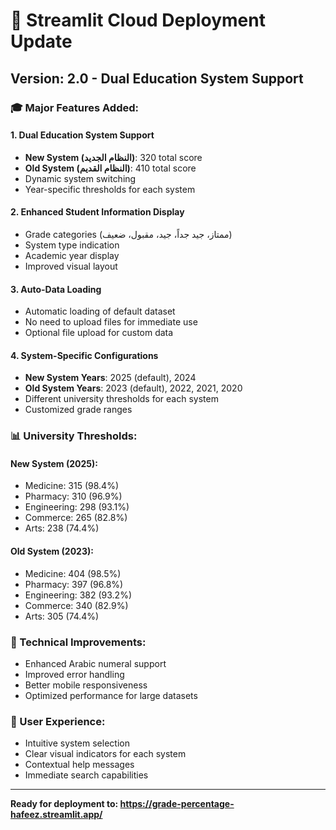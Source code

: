# 🚀 Streamlit Cloud Deployment Update

## Version: 2.0 - Dual Education System Support

### 🎓 Major Features Added:

#### 1. **Dual Education System Support**
- **New System (النظام الجديد)**: 320 total score
- **Old System (النظام القديم)**: 410 total score
- Dynamic system switching
- Year-specific thresholds for each system

#### 2. **Enhanced Student Information Display**
- Grade categories (ممتاز، جيد جداً، جيد، مقبول، ضعيف)
- System type indication
- Academic year display
- Improved visual layout

#### 3. **Auto-Data Loading**
- Automatic loading of default dataset
- No need to upload files for immediate use
- Optional file upload for custom data

#### 4. **System-Specific Configurations**
- **New System Years**: 2025 (default), 2024
- **Old System Years**: 2023 (default), 2022, 2021, 2020
- Different university thresholds for each system
- Customized grade ranges

### 📊 University Thresholds:

#### New System (2025):
- Medicine: 315 (98.4%)
- Pharmacy: 310 (96.9%)
- Engineering: 298 (93.1%)
- Commerce: 265 (82.8%)
- Arts: 238 (74.4%)

#### Old System (2023):
- Medicine: 404 (98.5%)
- Pharmacy: 397 (96.8%)
- Engineering: 382 (93.2%)
- Commerce: 340 (82.9%)
- Arts: 305 (74.4%)

### 🔧 Technical Improvements:
- Enhanced Arabic numeral support
- Improved error handling
- Better mobile responsiveness
- Optimized performance for large datasets

### 🎯 User Experience:
- Intuitive system selection
- Clear visual indicators for each system
- Contextual help messages
- Immediate search capabilities

---

**Ready for deployment to: https://grade-percentage-hafeez.streamlit.app/**

